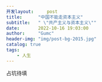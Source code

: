 ```yaml
---
开发layout:     post
title:      "中国不能走资本主义"
subtitle:   " \"共产主义与资本主义\""
date:       2022-10-16 19:03:00
author:     "Gumc"
header-img: "img/post-bg-2015.jpg"
catalog: true
tags:
    - 人生
---
```

占坑待填

